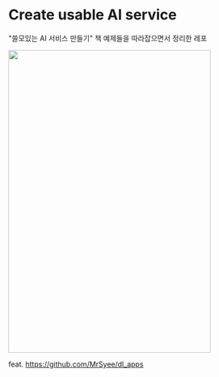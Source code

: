 # Create usable AI service

"쓸모있는 AI 서비스 만들기" 책 예제들을 따라잡으면서 정리한 레포

<img src="https://image.yes24.com/goods/129119345" width="400" height="600"/>

feat. https://github.com/MrSyee/dl_apps
